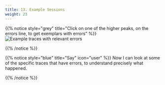 ```yaml
---
title: 13. Example Sessions
weight: 23
---
```


{{% notice style="grey" title="Click on one of the higher peaks, on the errors line, to get exemplars with errors" %}}
![Example traces with relevant errors](../img/examples.png?width=50vw)

{{% /notice %}}

{{% notice style="blue" title="Say" icon="user" %}}
Now I can look at some of the specific traces that have errors, to understand precisely what happened.

{{% /notice %}}